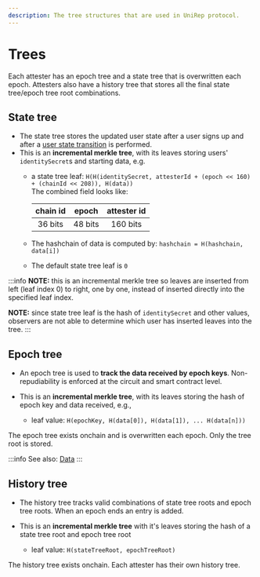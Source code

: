 ```yaml
---
description: The tree structures that are used in UniRep protocol.
---
```


# Trees

Each attester has an epoch tree and a state tree that is overwritten each epoch. Attesters also have a history tree that stores all the final state tree/epoch tree root combinations.

## **State tree**

* The state tree stores the updated user state after a user signs up and after a [user state transition](user-state-transition.md) is performed.
* This is an **incremental merkle tree**, with its leaves storing users' `identitySecret`s and starting data, e.g.
  * a state tree leaf: `H(H(identitySecret, attesterId + (epoch << 160) + (chainId << 208)), H(data))`<br/>
    The combined field looks like:

    | chain id| epoch | attester id |
    | :--: | :--: | :--: | 
    | 36 bits|  48 bits | 160 bits |

  * The hashchain of data is computed by: `hashchain = H(hashchain, data[i])`
  * The default state tree leaf is `0`

:::info
**NOTE:** this is an incremental merkle tree so leaves are inserted from left (leaf index 0) to right, one by one, instead of inserted directly into the specified leaf index.

**NOTE:** since state tree leaf is the hash of `identitySecret` and other values, observers are not able to determine which user has inserted leaves into the tree.
:::

## **Epoch tree**

* An epoch tree is used to **track the data received by epoch keys**. Non-repudiability is enforced at the circuit and smart contract level.

* This is an **incremental merkle tree**, with its leaves storing the hash of epoch key and data received, e.g.,
  * leaf value: `H(epochKey, H(data[0]), H(data[1]), ... H(data[n]))`

The epoch tree exists onchain and is overwritten each epoch. Only the tree root is stored.

:::info
See also: [Data](data.md)
:::

## **History tree**

* The history tree tracks valid combinations of state tree roots and epoch tree roots. When an epoch ends an entry is added.

* This is an **incremental merkle tree** with it's leaves storing the hash of a state tree root and epoch tree root
  * leaf value: `H(stateTreeRoot, epochTreeRoot)`

The history tree exists onchain. Each attester has their own history tree.
